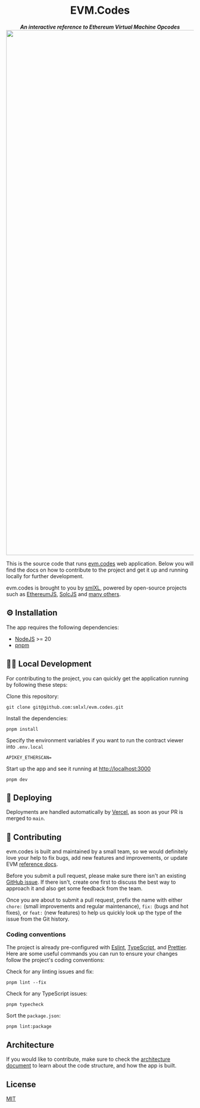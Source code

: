 <p align="center">
  <h1 align="center">EVM.Codes</h1>
</p>
<p align="center">
  <strong><i>An interactive reference to Ethereum Virtual Machine Opcodes</i></strong>
  <img width="1408" alt="screenshot" src="https://user-images.githubusercontent.com/5113/142245431-08ad9922-9115-43fd-9572-8b33cde75bb0.png">
</p>

This is the source code that runs [evm.codes](https://evm.codes) web application. Below you will find the docs on how to contribute to the project and get it up and running locally for further development.

evm.codes is brought to you by [smlXL](https://www.smlxl.io), powered by open-source projects such as [EthereumJS](https://github.com/ethereumjs/ethereumjs-monorepo), [SolcJS](https://github.com/ethereum/solc-js) and [many others](package.json).

## ⚙️ Installation

The app requires the following dependencies:

- [NodeJS](https://nodejs.org/) >= 20
- [pnpm](https://pnpm.io/)

## 👩‍💻 Local Development

For contributing to the project, you can quickly get the application running by following these steps:

Clone this repository:

    git clone git@github.com:smlxl/evm.codes.git

Install the dependencies:

    pnpm install

Specify the environment variables if you want to run the contract viewer into `.env.local`

    APIKEY_ETHERSCAN=

Start up the app and see it running at <http://localhost:3000>

    pnpm dev

## 🚀 Deploying

Deployments are handled automatically by [Vercel](https://vercel.com/), as soon as your PR is merged to `main`.

## 🤗 Contributing

evm.codes is built and maintained by a small team, so we would definitely love your help to fix bugs, add new features and improvements, or update EVM [reference docs](docs/opcodes).

Before you submit a pull request, please make sure there isn't an existing [GitHub issue](https://github.com/smlxl/evm.codes/issues). If there isn't, create one first to discuss the best way to approach it and also get some feedback from the team.

Once you are about to submit a pull request, prefix the name with either `chore:` (small improvements and regular maintenance), `fix:` (bugs and hot fixes), or `feat:` (new features) to help us quickly look up the type of the issue from the Git history.

### Coding conventions

The project is already pre-configured with [Eslint](.eslintrc.js), [TypeScript](tsconfig.json), and [Prettier](.prettierrc). Here are some useful commands you can run to ensure your changes follow the project's coding conventions:

Check for any linting issues and fix:

    pnpm lint --fix

Check for any TypeScript issues:

    pnpm typecheck

Sort the `package.json`:

    pnpm lint:package

## Architecture

If you would like to contribute, make sure to check the [architecture document](docs/ARCHITECTURE.md) to learn about the code structure, and how the app is built.

## License

[MIT](LICENSE)
